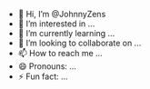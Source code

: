 - 👋 Hi, I’m @JohnnyZens
- 👀 I’m interested in ...
- 🌱 I’m currently learning ...
- 💞️ I’m looking to collaborate on ...
- 📫 How to reach me ...
- 😄 Pronouns: ...
- ⚡ Fun fact: ...

<!---
JohnnyZens/JohnnyZens is a ✨ special ✨ repository because its `README.md` (this file) appears on your GitHub profile.
You can click the Preview link to take a look at your changes.
--->
